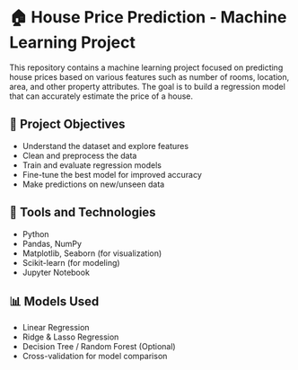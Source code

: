# 🏠 House Price Prediction - Machine Learning Project

This repository contains a machine learning project focused on predicting house prices based on various features such as number of rooms, location, area, and other property attributes. The goal is to build a regression model that can accurately estimate the price of a house.

## 📌 Project Objectives

- Understand the dataset and explore features
- Clean and preprocess the data
- Train and evaluate regression models
- Fine-tune the best model for improved accuracy
- Make predictions on new/unseen data

## 🧰 Tools and Technologies

- Python
- Pandas, NumPy
- Matplotlib, Seaborn (for visualization)
- Scikit-learn (for modeling)
- Jupyter Notebook

## 📊 Models Used

- Linear Regression
- Ridge & Lasso Regression
- Decision Tree / Random Forest (Optional)
- Cross-validation for model comparison



